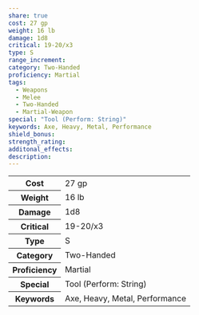 ```yaml
---
share: true
cost: 27 gp
weight: 16 lb
damage: 1d8
critical: 19-20/x3
type: S
range_increment: 
category: Two-Handed
proficiency: Martial
tags:
  - Weapons
  - Melee
  - Two-Handed
  - Martial-Weapon
special: "Tool (Perform: String)"
keywords: Axe, Heavy, Metal, Performance
shield_bonus: 
strength_rating: 
additonal_effects: 
description: 
---
```

<p><span dir="ltr" style="overflow-x: auto;"><table><tbody><tr><th dir="ltr">Cost</th><td dir="ltr">27 gp</td></tr><tr><th dir="ltr">Weight</th><td dir="ltr">16 lb</td></tr><tr><th dir="ltr">Damage</th><td dir="ltr">1d8</td></tr><tr><th dir="ltr">Critical</th><td dir="ltr">19-20/x3</td></tr><tr><th dir="ltr">Type</th><td dir="ltr">S</td></tr><tr><th dir="ltr">Category</th><td dir="ltr">Two-Handed</td></tr><tr><th dir="ltr">Proficiency</th><td dir="ltr">Martial</td></tr><tr><th dir="ltr">Special</th><td dir="ltr">Tool (Perform: String)</td></tr><tr><th dir="ltr">Keywords</th><td dir="ltr">Axe, Heavy, Metal, Performance</td></tr></tbody></table></span></p>